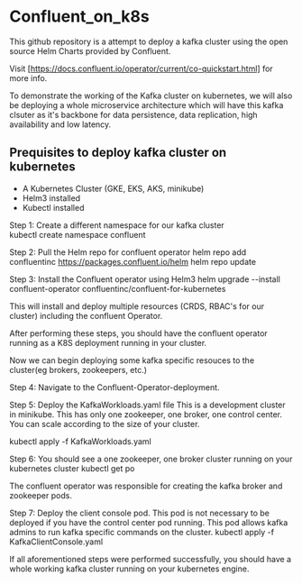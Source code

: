 # Confluent_on_k8s

This github repository is a attempt to deploy a kafka cluster using the open source Helm Charts provided by Confluent.

Visit [https://docs.confluent.io/operator/current/co-quickstart.html] for more info.

To demonstrate the working of the Kafka cluster on kubernetes, we will also be deploying a whole microservice architecture which will have this kafka clsuter as it's backbone for data persistence, data replication, high availability and low latency. 

## Prequisites to deploy kafka cluster on kubernetes

* A Kubernetes Cluster (GKE, EKS, AKS, minikube)
* Helm3 installed
* Kubectl installed

Step 1: Create a different namespace for our kafka cluster
<br>
kubectl create namespace confluent

Step 2: Pull the Helm repo for confluent operator
helm repo add confluentinc https://packages.confluent.io/helm
helm repo update

Step 3: Install the Confluent operator using Helm3
helm upgrade --install confluent-operator confluentinc/confluent-for-kubernetes

This will install and deploy multiple resources (CRDS, RBAC's for our cluster) including the confluent Operator.

After performing these steps, you should have the confluent operator running as a K8S deployment running in your cluster.

Now we can begin deploying some kafka specific resouces to the cluster(eg brokers, zookeepers, etc.)

Step 4: Navigate to the Confluent-Operator-deployment.

Step 5: Deploy the KafkaWorkloads.yaml file
This is a development cluster in minikube. This has only one zookeeper, one broker, one control center.
You can scale according to the size of your cluster.

kubectl apply -f KafkaWorkloads.yaml

Step 6: You should see a one zookeeper, one broker cluster running on your kubernetes cluster
kubectl get po

The confluent operator was responsible for creating the kafka broker and zookeeper pods.

Step 7: Deploy the client console pod.
This pod is not necessary to be deployed if you have the control center pod running. This pod allows kafka admins to run kafka specific commands on the cluster.
kubectl apply -f KafkaClientConsole.yaml

If all aforementioned steps were performed successfully, you should have a whole working kafka cluster running on your kubernetes engine.


